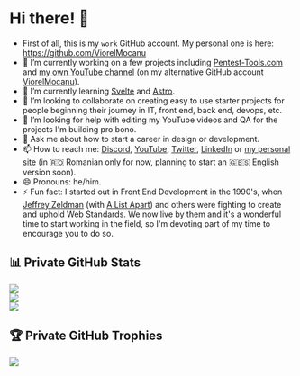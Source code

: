 # Hi there! 👋

- First of all, this is my `work` GitHub account. My personal one is here: https://github.com/ViorelMocanu
- 🔭 I’m currently working on a few projects including [Pentest-Tools.com](https://pentest-tools.com/) and [my own YouTube channel](https://www.youtube.com/ViorelMocanu) (on my alternative GitHub account [ViorelMocanu](https://github.com/ViorelMocanu)).
- 🌱 I’m currently learning [Svelte](https://github.com/sveltejs/svelte) and [Astro](https://github.com/withastro/astro).
- 👯 I’m looking to collaborate on creating easy to use starter projects for people beginning their journey in IT, front end, back end, devops, etc.
- 🤔 I’m looking for help with editing my YouTube videos and QA for the projects I'm building pro bono.
- 💬 Ask me about how to start a career in design or development.
- 📫 How to reach me: [Discord](https://discord.com/invite/UpnAutz), [YouTube](https://www.youtube.com/ViorelMocanu), [Twitter](https://twitter.com/ViorelMocanu), [LinkedIn](https://www.linkedin.com/in/viorelmocanu/) or [my personal site](https://www.viorelmocanu.ro/) (in 🇷🇴 Romanian only for now, planning to start an 🇬🇧🇸 English version soon).
- 😄 Pronouns: he/him.
- ⚡ Fun fact: I started out in Front End Development in the 1990's, when [Jeffrey Zeldman](https://www.zeldman.com/) (with [A List Apart](https://alistapart.com/)) and others were fighting to create and uphold Web Standards. We now live by them and it's a wonderful time to start working in the field, so I'm devoting part of my time to encourage you to do so.

## 📊 Private GitHub Stats
![](https://github-readme-stats.vercel.app/api/top-langs?username=viorel-mocanu-ptt&theme=dark&show_icons=true&hide_border=true&locale=en&include_all_commits=true&count_private=true&layout=compact&bg_color=#0c2d6b)<br />
![](https://github-readme-streak-stats.herokuapp.com/?user=viorel-mocanu-ptt&theme=dark&include_all_commits=true&count_private=true&hide_border=true&bg_color=#0c2d6b)<br />
![](https://github-readme-stats.vercel.app/api?username=viorel-mocanu-ptt&theme=dark&include_all_commits=true&count_private=true&hide_border=true&bg_color=#0c2d6b)

## 🏆 Private GitHub Trophies
![](https://github-profile-trophy.vercel.app/?username=viorel-mocanu-ptt&theme=dark&no-bg=true&margin-w=15&margin-h=15&no-frame=true)
